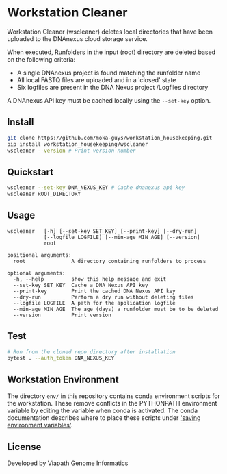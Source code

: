 # Workstation Cleaner

Workstation Cleaner (wscleaner) deletes local directories that have been uploaded to the DNAnexus cloud storage service.

When executed, Runfolders in the input (root) directory are deleted based on the following criteria:

* A single DNAnexus project is found matching the runfolder name
* All local FASTQ files are uploaded and in a 'closed' state
* Six logfiles are present in the DNA Nexus project /Logfiles directory

A DNAnexus API key must be cached locally using the `--set-key` option. 

## Install

```bash
git clone https://github.com/moka-guys/workstation_housekeeping.git
pip install workstation_housekeeping/wscleaner
wscleaner --version # Print version number
```

## Quickstart

```bash
wscleaner --set-key DNA_NEXUS_KEY # Cache dnanexus api key
wscleaner ROOT_DIRECTORY
```

## Usage

```
wscleaner   [-h] [--set-key SET_KEY] [--print-key] [--dry-run]
            [--logfile LOGFILE] [--min-age MIN_AGE] [--version]
            root

positional arguments:
  root               A directory containing runfolders to process

optional arguments:
  -h, --help         show this help message and exit
  --set-key SET_KEY  Cache a DNA Nexus API key
  --print-key        Print the cached DNA Nexus API key
  --dry-run          Perform a dry run without deleting files
  --logfile LOGFILE  A path for the application logfile
  --min-age MIN_AGE  The age (days) a runfolder must be to be deleted
  --version          Print version
```

## Test

```bash
# Run from the cloned repo directory after installation
pytest . --auth_token DNA_NEXUS_KEY
```

## Workstation Environment
The directory `env/` in this repository contains conda environment scripts for the workstation. These remove conflicts in the PYTHONPATH environment variable by editing the variable when conda is activated. The conda documentation describes where to place these scripts under ['saving environment variables'](https://conda.io/projects/conda/en/latest/user-guide/tasks/manage-environments.html#macos-and-linux).


## License

Developed by Viapath Genome Informatics
